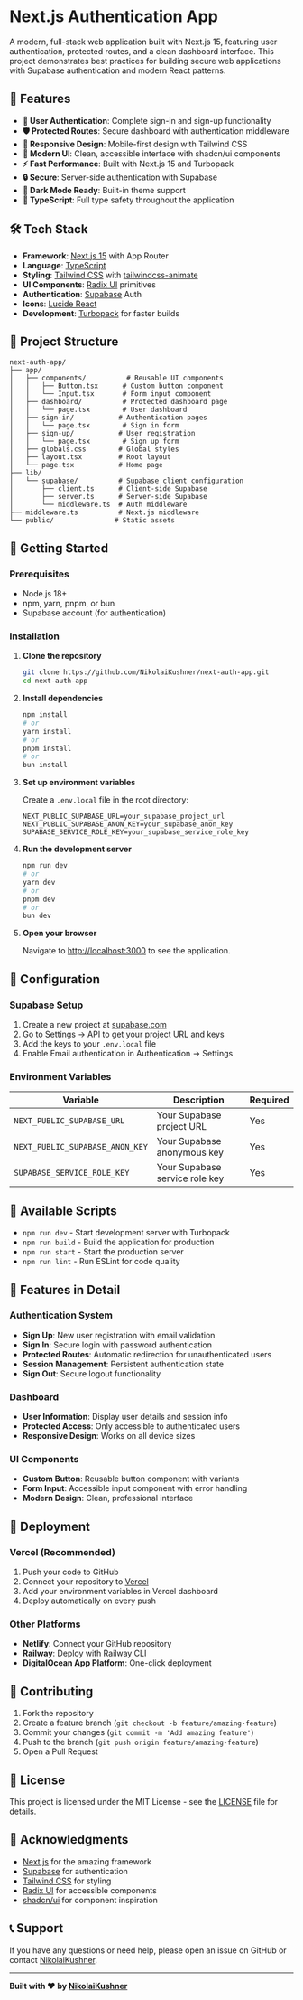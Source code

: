 # Next.js Authentication App

A modern, full-stack web application built with Next.js 15, featuring user authentication, protected routes, and a clean dashboard interface. This project demonstrates best practices for building secure web applications with Supabase authentication and modern React patterns.

## 🚀 Features

- **🔐 User Authentication**: Complete sign-in and sign-up functionality
- **🛡️ Protected Routes**: Secure dashboard with authentication middleware
- **📱 Responsive Design**: Mobile-first design with Tailwind CSS
- **🎨 Modern UI**: Clean, accessible interface with shadcn/ui components
- **⚡ Fast Performance**: Built with Next.js 15 and Turbopack
- **🔒 Secure**: Server-side authentication with Supabase
- **🌙 Dark Mode Ready**: Built-in theme support
- **📝 TypeScript**: Full type safety throughout the application

## 🛠️ Tech Stack

- **Framework**: [Next.js 15](https://nextjs.org/) with App Router
- **Language**: [TypeScript](https://www.typescriptlang.org/)
- **Styling**: [Tailwind CSS](https://tailwindcss.com/) with [tailwindcss-animate](https://github.com/jaredh159/tailwindcss-animate)
- **UI Components**: [Radix UI](https://www.radix-ui.com/) primitives
- **Authentication**: [Supabase](https://supabase.com/) Auth
- **Icons**: [Lucide React](https://lucide.dev/)
- **Development**: [Turbopack](https://turbo.build/pack) for faster builds

## 📁 Project Structure

```
next-auth-app/
├── app/
│   ├── components/          # Reusable UI components
│   │   ├── Button.tsx      # Custom button component
│   │   └── Input.tsx       # Form input component
│   ├── dashboard/          # Protected dashboard page
│   │   └── page.tsx        # User dashboard
│   ├── sign-in/           # Authentication pages
│   │   └── page.tsx        # Sign in form
│   ├── sign-up/           # User registration
│   │   └── page.tsx        # Sign up form
│   ├── globals.css        # Global styles
│   ├── layout.tsx         # Root layout
│   └── page.tsx           # Home page
├── lib/
│   └── supabase/          # Supabase client configuration
│       ├── client.ts      # Client-side Supabase
│       ├── server.ts      # Server-side Supabase
│       └── middleware.ts  # Auth middleware
├── middleware.ts          # Next.js middleware
└── public/               # Static assets
```

## 🚀 Getting Started

### Prerequisites

- Node.js 18+ 
- npm, yarn, pnpm, or bun
- Supabase account (for authentication)

### Installation

1. **Clone the repository**
   ```bash
   git clone https://github.com/NikolaiKushner/next-auth-app.git
   cd next-auth-app
   ```

2. **Install dependencies**
   ```bash
   npm install
   # or
   yarn install
   # or
   pnpm install
   # or
   bun install
   ```

3. **Set up environment variables**
   
   Create a `.env.local` file in the root directory:
   ```env
   NEXT_PUBLIC_SUPABASE_URL=your_supabase_project_url
   NEXT_PUBLIC_SUPABASE_ANON_KEY=your_supabase_anon_key
   SUPABASE_SERVICE_ROLE_KEY=your_supabase_service_role_key
   ```

4. **Run the development server**
   ```bash
   npm run dev
   # or
   yarn dev
   # or
   pnpm dev
   # or
   bun dev
   ```

5. **Open your browser**
   
   Navigate to [http://localhost:3000](http://localhost:3000) to see the application.

## 🔧 Configuration

### Supabase Setup

1. Create a new project at [supabase.com](https://supabase.com)
2. Go to Settings → API to get your project URL and keys
3. Add the keys to your `.env.local` file
4. Enable Email authentication in Authentication → Settings

### Environment Variables

| Variable | Description | Required |
|----------|-------------|----------|
| `NEXT_PUBLIC_SUPABASE_URL` | Your Supabase project URL | Yes |
| `NEXT_PUBLIC_SUPABASE_ANON_KEY` | Your Supabase anonymous key | Yes |
| `SUPABASE_SERVICE_ROLE_KEY` | Your Supabase service role key | Yes |

## 📱 Available Scripts

- `npm run dev` - Start development server with Turbopack
- `npm run build` - Build the application for production
- `npm run start` - Start the production server
- `npm run lint` - Run ESLint for code quality

## 🎯 Features in Detail

### Authentication System
- **Sign Up**: New user registration with email validation
- **Sign In**: Secure login with password authentication
- **Protected Routes**: Automatic redirection for unauthenticated users
- **Session Management**: Persistent authentication state
- **Sign Out**: Secure logout functionality

### Dashboard
- **User Information**: Display user details and session info
- **Protected Access**: Only accessible to authenticated users
- **Responsive Design**: Works on all device sizes

### UI Components
- **Custom Button**: Reusable button component with variants
- **Form Input**: Accessible input component with error handling
- **Modern Design**: Clean, professional interface

## 🚀 Deployment

### Vercel (Recommended)
1. Push your code to GitHub
2. Connect your repository to [Vercel](https://vercel.com)
3. Add your environment variables in Vercel dashboard
4. Deploy automatically on every push

### Other Platforms
- **Netlify**: Connect your GitHub repository
- **Railway**: Deploy with Railway CLI
- **DigitalOcean App Platform**: One-click deployment

## 🤝 Contributing

1. Fork the repository
2. Create a feature branch (`git checkout -b feature/amazing-feature`)
3. Commit your changes (`git commit -m 'Add amazing feature'`)
4. Push to the branch (`git push origin feature/amazing-feature`)
5. Open a Pull Request

## 📄 License

This project is licensed under the MIT License - see the [LICENSE](LICENSE) file for details.

## 🙏 Acknowledgments

- [Next.js](https://nextjs.org/) for the amazing framework
- [Supabase](https://supabase.com/) for authentication
- [Tailwind CSS](https://tailwindcss.com/) for styling
- [Radix UI](https://www.radix-ui.com/) for accessible components
- [shadcn/ui](https://ui.shadcn.com/) for component inspiration

## 📞 Support

If you have any questions or need help, please open an issue on GitHub or contact [NikolaiKushner](https://github.com/NikolaiKushner).

---

**Built with ❤️ by [NikolaiKushner](https://github.com/NikolaiKushner)**
